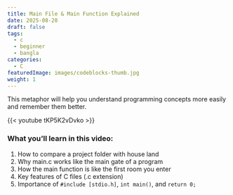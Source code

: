 ```yaml
---
title: Main File & Main Function Explained
date: 2025-08-20
draft: false
tags:
  - c
  - beginner
  - bangla
categories:
  - C
featuredImage: images/codeblocks-thumb.jpg
weight: 1
---
```


This metaphor will help you understand programming concepts more easily and remember them better.

{{< youtube tKP5K2vDvko >}}

### What you’ll learn in this video:

1. How to compare a project folder with house land
2. Why main.c works like the main gate of a program
3. How the main function is like the first room you enter
4. Key features of C files (.c extension)
5. Importance of `#include [stdio.h]`, `int main()`, and `return 0;`
